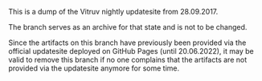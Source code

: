 This is a dump of the Vitruv nightly updatesite from 28.09.2017.

The branch serves as an archive for that state and is not to be changed.

Since the artifacts on this branch have previously been provided via the official updatesite deployed on GitHub Pages (until 20.06.2022), it may be valid to remove this branch if no one complains that the artifacts are not provided via the updatesite anymore for some time.
